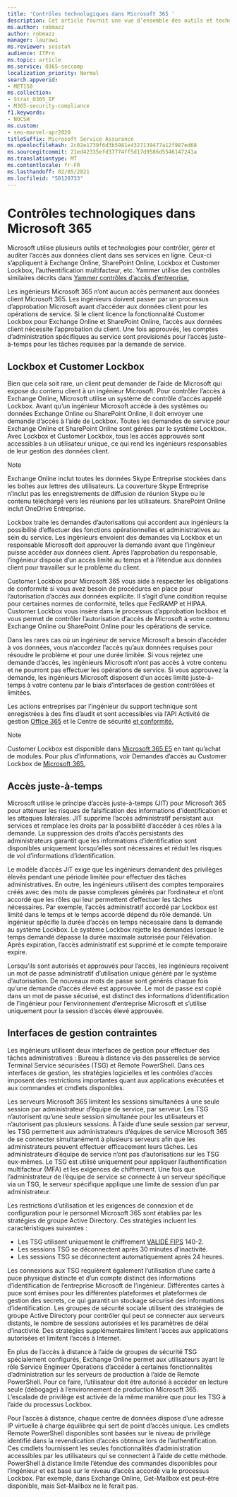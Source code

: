 ```yaml
---
title: 'Contrôles technologiques dans Microsoft 365 '
description: Cet article fournit une vue d’ensemble des outils et technologies utilisés par Microsoft pour le contrôle des technologies dans Microsoft 365.
ms.author: robmazz
author: robmazz
manager: laurawi
ms.reviewer: sosstah
audience: ITPro
ms.topic: article
ms.service: O365-seccomp
localization_priority: Normal
search.appverid:
- MET150
ms.collection:
- Strat_O365_IP
- M365-security-compliance
f1.keywords:
- NOCSH
ms.custom:
- seo-marvel-apr2020
titleSuffix: Microsoft Service Assurance
ms.openlocfilehash: 2c02e1739f6d3b5981e4327139477a12f987ed68
ms.sourcegitcommit: 21ed42335efd37774ff5d17d9586d5546147241a
ms.translationtype: MT
ms.contentlocale: fr-FR
ms.lasthandoff: 02/05/2021
ms.locfileid: "50120733"
---
```

# <a name="technology-controls-in-microsoft-365"></a>Contrôles technologiques dans Microsoft 365 

Microsoft utilise plusieurs outils et technologies pour contrôler, gérer et auditer l’accès aux données client dans ses services en ligne. Ceux-ci s’appliquent à Exchange Online, SharePoint Online, Lockbox et Customer Lockbox, l’authentification multifacteur, etc. Yammer utilise des contrôles similaires décrits dans [Yammer contrôles d’accès d’entreprise.](assurance-yammer-enterprise-access-controls.md)

Les ingénieurs Microsoft 365 n’ont aucun accès permanent aux données client Microsoft 365. Les ingénieurs doivent passer par un processus d’approbation Microsoft avant d’accéder aux données client pour les opérations de service. Si le client licence la fonctionnalité Customer Lockbox pour Exchange Online et SharePoint Online, l’accès aux données client nécessite l’approbation du client. Une fois approuvés, les comptes d’administration spécifiques au service sont provisionés pour l’accès juste-à-temps pour les tâches requises par la demande de service.

## <a name="lockbox-and-customer-lockbox"></a>Lockbox et Customer Lockbox

Bien que cela soit rare, un client peut demander de l’aide de Microsoft qui expose du contenu client à un ingénieur Microsoft. Pour contrôler l’accès à Exchange Online, Microsoft utilise un système de contrôle d’accès appelé Lockbox. Avant qu’un ingénieur Microsoft accède à des systèmes ou données Exchange Online ou SharePoint Online, il doit envoyer une demande d’accès à l’aide de Lockbox. Toutes les demandes de service pour Exchange Online et SharePoint Online sont gérées par le système Lockbox. Avec Lockbox et Customer Lockbox, tous les accès approuvés sont accessibles à un utilisateur unique, ce qui rend les ingénieurs responsables de leur gestion des données client.

> [!NOTE]
> Exchange Online inclut toutes les données Skype Entreprise stockées dans les boîtes aux lettres des utilisateurs. La couverture Skype Entreprise n’inclut pas les enregistrements de diffusion de réunion Skype ou le contenu téléchargé vers les réunions par les utilisateurs. SharePoint Online inclut OneDrive Entreprise.

Lockbox traite les demandes d’autorisations qui accordent aux ingénieurs la possibilité d’effectuer des fonctions opérationnelles et administratives au sein du service. Les ingénieurs envoient des demandes via Lockbox et un responsable Microsoft doit approuver la demande avant que l’ingénieur puisse accéder aux données client. Après l’approbation du responsable, l’ingénieur dispose d’un accès limité au temps et à l’étendue aux données client pour travailler sur le problème du client.

Customer Lockbox pour Microsoft 365 vous aide à respecter les obligations de conformité si vous avez besoin de procédures en place pour l’autorisation d’accès aux données explicite. Il s’agit d’une condition requise pour certaines normes de conformité, telles que FedRAMP et HIPAA. Customer Lockbox vous insère dans le processus d’approbation lockbox et vous permet de contrôler l’autorisation d’accès de Microsoft à votre contenu Exchange Online ou SharePoint Online pour les opérations de service.

Dans les rares cas où un ingénieur de service Microsoft a besoin d’accéder à vos données, vous n’accordez l’accès qu’aux données requises pour résoudre le problème et pour une durée limitée. Si vous rejetez une demande d’accès, les ingénieurs Microsoft n’ont pas accès à votre contenu et ne pourront pas effectuer les opérations de service. Si vous approuvez la demande, les ingénieurs Microsoft disposent d’un accès limité juste-à-temps à votre contenu par le biais d’interfaces de gestion contrôlées et limitées.

Les actions entreprises par l’ingénieur du support technique sont enregistrées à des fins d’audit et sont accessibles via l’API Activité de gestion [Office 365](/office/office-365-management-api/get-started-with-office-365-management-apis) et le Centre de sécurité [et conformité.](https://protection.office.com/)

>[!NOTE]
> Customer Lockbox est disponible dans [Microsoft 365 E5](https://products.office.com/business/office-365-enterprise-e5-business-software) en tant qu’achat de modules. Pour plus d’informations, voir Demandes d’accès au Customer Lockbox de [Microsoft 365.](https://support.office.com/article/Office-365-Customer-Lockbox-Requests-36f9cdd1-e64c-421b-a7e4-4a54d16440a2)

## <a name="just-in-time-access"></a>Accès juste-à-temps

Microsoft utilise le principe d’accès juste-à-temps (JIT) pour Microsoft 365 pour atténuer les risques de falsification des informations d’identification et les attaques latérales. JIT supprime l’accès administratif persistant aux services et remplace les droits par la possibilité d’accéder à ces rôles à la demande. La suppression des droits d’accès persistants des administrateurs garantit que les informations d’identification sont disponibles uniquement lorsqu’elles sont nécessaires et réduit les risques de vol d’informations d’identification.

Le modèle d’accès JIT exige que les ingénieurs demandent des privilèges élevés pendant une période limitée pour effectuer des tâches administratives. En outre, les ingénieurs utilisent des comptes temporaires créés avec des mots de passe complexes générés par l’ordinateur et n’ont accordé que les rôles qui leur permettent d’effectuer les tâches nécessaires. Par exemple, l’accès administratif accordé par Lockbox est limité dans le temps et le temps accordé dépend du rôle demandé. Un ingénieur spécifie la durée d’accès en temps nécessaire dans la demande au système Lockbox. Le système Lockbox rejette les demandes lorsque le temps demandé dépasse la durée maximale autorisée pour l’élévation. Après expiration, l’accès administratif est supprimé et le compte temporaire expire.

Lorsqu’ils sont autorisés et approuvés pour l’accès, les ingénieurs reçoivent un mot de passe administratif d’utilisation unique généré par le système d’autorisation. De nouveaux mots de passe sont générés chaque fois qu’une demande d’accès élevé est approuvée. Le mot de passe est copié dans un mot de passe sécurisé, est distinct des informations d’identification de l’ingénieur pour l’environnement d’entreprise Microsoft et s’utilise uniquement pour la session d’accès élevé approuvée.

## <a name="constrained-management-interfaces"></a>Interfaces de gestion contraintes

Les ingénieurs utilisent deux interfaces de gestion pour effectuer des tâches administratives : Bureau à distance via des passerelles de service Terminal Service sécurisées (TSG) et Remote PowerShell. Dans ces interfaces de gestion, les stratégies logicielles et les contrôles d’accès imposent des restrictions importantes quant aux applications exécutées et aux commandes et cmdlets disponibles.

Les serveurs Microsoft 365 limitent les sessions simultanées à une seule session par administrateur d’équipe de service, par serveur. Les TSG n’autorisent qu’une seule session simultanée pour les utilisateurs et n’autorisent pas plusieurs sessions. À l’aide d’une seule session par serveur, les TSG permettent aux administrateurs d’équipes de service Microsoft 365 de se connecter simultanément à plusieurs serveurs afin que les administrateurs peuvent effectuer efficacement leurs tâches. Les administrateurs d’équipe de service n’ont pas d’autorisations sur les TSG eux-mêmes. Le TSG est utilisé uniquement pour appliquer l’authentification multifacteur (MFA) et les exigences de chiffrement. Une fois que l’administrateur de l’équipe de service se connecte à un serveur spécifique via un TSG, le serveur spécifique applique une limite de session d’un par administrateur.

Les restrictions d’utilisation et les exigences de connexion et de configuration pour le personnel Microsoft 365 sont établies par les stratégies de groupe Active Directory. Ces stratégies incluent les caractéristiques suivantes :

- Les TSG utilisent uniquement le chiffrement [VALIDÉ FIPS](https://www.microsoft.com/TrustCenter/Compliance/FIPS) 140-2.
- Les sessions TSG se déconnectent après 30 minutes d’inactivité.
- Les sessions TSG se déconnectent automatiquement après 24 heures.

Les connexions aux TSG requièrent également l’utilisation d’une carte à puce physique distincte et d’un compte distinct des informations d’identification de l’entreprise Microsoft de l’ingénieur. Différentes cartes à puce sont émises pour les différentes plateformes et plateformes de gestion des secrets, ce qui garantit un stockage sécurisé des informations d’identification. Les groupes de sécurité sociale utilisent des stratégies de groupe Active Directory pour contrôler qui peut se connecter aux serveurs distants, le nombre de sessions autorisées et les paramètres de délai d’inactivité. Des stratégies supplémentaires limitent l’accès aux applications autorisées et limitent l’accès à Internet.

En plus de l’accès à distance à l’aide de groupes de sécurité TSG spécialement configurés, Exchange Online permet aux utilisateurs ayant le rôle Service Engineer Operations d’accéder à certaines fonctionnalités d’administration sur les serveurs de production à l’aide de Remote PowerShell. Pour ce faire, l’utilisateur doit être autorisé à accéder en lecture seule (débogage) à l’environnement de production Microsoft 365. L’escalade de privilège est activée de la même manière que pour les TSG à l’aide du processus Lockbox.

Pour l’accès à distance, chaque centre de données dispose d’une adresse IP virtuelle à charge équilibrée qui sert de point d’accès unique. Les cmdlets Remote PowerShell disponibles sont basées sur le niveau de privilège identifié dans la revendication d’accès obtenue lors de l’authentification. Ces cmdlets fournissent les seules fonctionnalités d’administration accessibles par les utilisateurs qui se connectent à l’aide de cette méthode. PowerShell à distance limite l’étendue des commandes disponibles pour l’ingénieur et est basé sur le niveau d’accès accordé via le processus Lockbox. Par exemple, dans Exchange Online, Get-Mailbox est peut-être disponible, mais Set-Mailbox ne le ferait pas.
